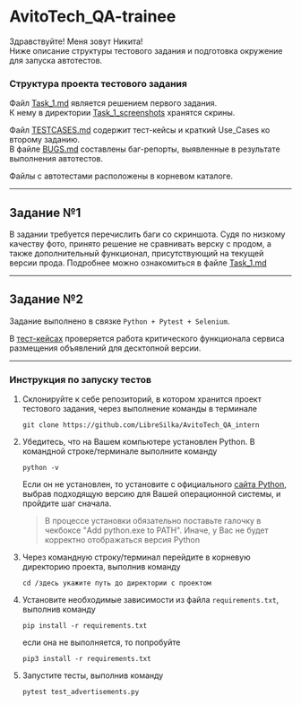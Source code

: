 # AvitoTech_QA-trainee

Здравствуйте! Меня зовут Никита!<br> 
Ниже описание структуры тестового задания и подготовка окружение для запуска автотестов.

### Структура проекта тестового задания
Файл [Task_1.md](./Task_1.md) является решением первого задания.  
К нему в директории [Task_1_screenshots](./Task_1_screenshots) хранятся скрины.  

Файл [TESTCASES.md](./TESTCASES.md) содержит тест-кейсы и краткий Use_Cases ко второму заданию.  
В файле [BUGS.md](./BUGS.md) составлены баг-репорты, выявленные в результате выполнения автотестов.  

Файлы с автотестами расположены в корневом каталоге. 

---

## Задание №1

В задании требуется перечислить баги со скриншота. Судя по низкому качеству фото, принято решение 
не сравнивать верску с продом, а также дополнительный функционал, присутствующий на текущей версии прода.
Подробнее можно ознакомиться в файле [Task_1.md](./Task_1.md)

---

## Задание №2

Задание выполнено в связке `Python + Pytest + Selenium`.  

В [тест-кейсах](./TESTCASES.md) проверяется работа критического функционала сервиса размещения объявлений
для десктопной версии.  


---

### Инструкция по запуску тестов
1. Склонируйте к себе репозиторий, в котором хранится проект тестового задания, через выполнение команды в терминале
    ```
    git clone https://github.com/LibreSilka/AvitoTech_QA_intern
    ```

2. Убедитесь, что на Вашем компьютере установлен Python. В командной строке/терминале выполните команду
    ```
    python -v
    ```  

    Если он не установлен, то установите с официального [сайта Python](https://www.python.org/downloads/), выбрав подходящую версию для Вашей операционной системы, и пройдите шаг сначала.  
    >В процессе установки обязательно поставьте галочку в чекбоксе "Add python.exe to PATH". Иначе, у Вас не будет корректно отображаться версия Python


3. Через командную строку/терминал перейдите в корневую директорию проекта, выполнив команду
   ```
   cd /здесь укажите путь до директории с проектом
   ```


4. Установите необходимые зависимости из файла `requirements.txt`, выполнив команду  
   ```
   pip install -r requirements.txt
   ```
   если она не выполняется, то попробуйте
   ```
   pip3 install -r requirements.txt
   ```
   

5. Запустите тесты, выполнив команду  
   ```
   pytest test_advertisements.py
   ```
